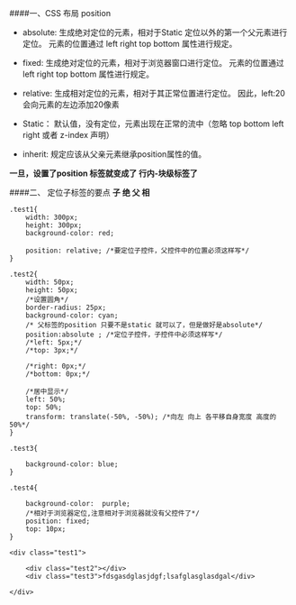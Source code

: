 ####一、CSS 布局  position
- absolute: 生成绝对定位的元素，相对于Static 定位以外的第一个父元素进行定位。
元素的位置通过 left right top bottom 属性进行规定。

- fixed: 生成绝对定位的元素，相对于浏览器窗口进行定位。
元素的位置通过 left right top bottom 属性进行规定。

- relative: 生成相对定位的元素，相对于其正常位置进行定位。
因此，left:20 会向元素的左边添加20像素

- Static： 默认值，没有定位，元素出现在正常的流中（忽略 top bottom left right 或者 z-index 声明）

- inherit: 规定应该从父亲元素继承position属性的值。


**一旦，设置了position 标签就变成了 行内-块级标签了**


####二、 定位子标签的要点
**子 绝  父  相**

```objc
.test1{
    width: 300px;
    height: 300px;
    background-color: red;
    
    position: relative; /*要定位子控件，父控件中的位置必须这样写*/
}

.test2{
    width: 50px;
    height: 50px;
    /*设置圆角*/
    border-radius: 25px;
    background-color: cyan;
    /* 父标签的position 只要不是static 就可以了，但是做好是absolute*/
    position:absolute ; /*定位子控件，子控件中必须这样写*/
    /*left: 5px;*/
    /*top: 3px;*/

    /*right: 0px;*/
    /*bottom: 0px;*/

    /*居中显示*/
    left: 50%;
    top: 50%;
    transform: translate(-50%, -50%); /*向左 向上 各平移自身宽度 高度的 50%*/
}

.test3{

    background-color: blue;
}

.test4{

    background-color:  purple;
    /*相对于浏览器定位,注意相对于浏览器就没有父控件了*/
    position: fixed;
    top: 10px;
}

<div class="test1">

    <div class="test2"></div>
    <div class="test3">fdsgasdglasjdgf;lsafglasglasdgal</div>

</div>

```













